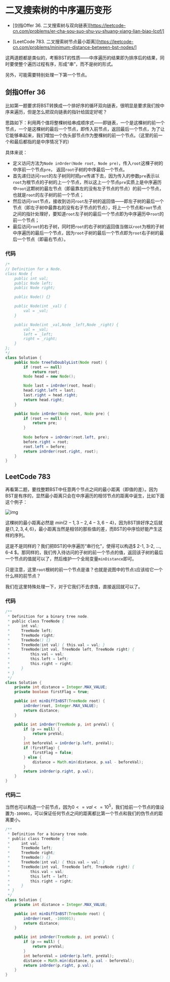 # 二叉搜索树的中序遍历变形

- [剑指Offer 36. 二叉搜索树与双向链表][https://leetcode-cn.com/problems/er-cha-sou-suo-shu-yu-shuang-xiang-lian-biao-lcof/]

- [LeetCode 783. 二叉搜索树节点最小距离][https://leetcode-cn.com/problems/minimum-distance-between-bst-nodes/]

这两道题都是类似的，考察BST的性质——中序遍历的结果即为排序后的结果，同时要使整个遍历过程有序，形成“串”，而不是树的形式。

另外，可能需要特别处理一下第一个节点。

## 剑指Offer 36

比如第一题要求将BST转换成一个排好序的循环双向链表，很明显是要求我们按中序来遍历，但是怎么把双向链表的指针给固定好呢？

思路如下：利用两个值将整棵树给串成顺序式——即链表，一个是这棵树的前一个节点，一个是这棵树的最后一个节点，即传入前节点，返回最后一个节点，为了让它能够串起来，我们增加一个伪头部节点作为整棵树的前一个节点。（这里的前一个和最后都指的是中序情况下的）

具体来说：

- 定义访问方法为`Node inOrder(Node root, Node pre)`，传入`root`这棵子树的中序前一个节点`pre`， 返回`root`子树的中序最后一个节点。
- 首先递归访问`root`的左子树同时把`pre`传递下去，因为传入的参数`pre`表示以`root`为根节点的子树的上一个节点，所以这上一个节点`pre`实质上是中序遍历中`root`这颗树的最左节点（即最靠左的没有左子节点的节点）的前一个节点，也就是`root`的左子树的前一个节点；
- 然后访问`root`节点，接收到访问`root`左子树的返回值——即左子树的最后一个节点（即左子树中最靠右的没有右子节点的节点），将上一个节点和`root`节点之间的指针处理好，要知道`root`左子树的最后一个节点即为中序遍历中`root`的前一个节点；
- 最后访问`root`的右子树，同时把`root`的右子树的返回值当做以`root`为根的子树中序遍历的最后一个节点，因为`root`子树的最后一个节点即为`root`右子树的最后一个节点（即最右节点）。

### 代码

```java 
/*
// Definition for a Node.
class Node {
    public int val;
    public Node left;
    public Node right;

    public Node() {}

    public Node(int _val) {
        val = _val;
    }

    public Node(int _val,Node _left,Node _right) {
        val = _val;
        left = _left;
        right = _right;
    }
};
*/
class Solution {
    public Node treeToDoublyList(Node root) {
        if (root == null)
            return root;
        Node head = new Node();

        Node last = inOrder(root, head);
        head.right.left = last;
        last.right = head.right;
        return head.right;
    }

    public Node inOrder(Node root, Node pre) {
        if (root == null) {
            return pre;
        }
        
        Node before = inOrder(root.left, pre);
        before.right = root;
        root.left = before;
        return inOrder(root.right, root);
    }
}

```

## LeetCode 783

再看第二题，要找整颗BST中任意两个节点之间的最小距离（即值的差）。因为BST是有序的，显然最小距离只会在中序遍历的相邻节点的距离中诞生，比如下面这个例子：

![img](https://assets.leetcode.com/uploads/2021/02/05/bst1.jpg)

这棵树的最小距离必然是 $min\{2-1, 3-2, 4-3, 6-4\}$，因为BST排好序之后就是$\{1, 2, 3, 4, 6\}$，最小距离当然是相邻的那些值的差，而BST的中序恰好能产生这样的序列。

这是不是同样的？我们把BST的中序遍历“串行化”，使得可以构造$ 2-1, 3-2, ..., 6-4 $。那同样的，我们传入待访问的子树的前一个节点的值，返回该子树的最后一个节点的值就可以了，然后维护一个全局变量`minDistance`即可。

只是注意，这里`root`根树的前一个节点是谁？也就是说图中的节点`1`应该给它一个什么样的前节点？

我们在这里特殊处理一下，对于它我们不去求值，直接返回就可以了。

### 代码

```java
/**
 * Definition for a binary tree node.
 * public class TreeNode {
 *     int val;
 *     TreeNode left;
 *     TreeNode right;
 *     TreeNode() {}
 *     TreeNode(int val) { this.val = val; }
 *     TreeNode(int val, TreeNode left, TreeNode right) {
 *         this.val = val;
 *         this.left = left;
 *         this.right = right;
 *     }
 * }
 */
class Solution {
    private int distance = Integer.MAX_VALUE;
    private boolean firstFlag = true;

    public int minDiffInBST(TreeNode root) {
        inOrder(root, Integer.MAX_VALUE);
        return distance;
    }

    public int inOrder(TreeNode p, int preVal) {
        if (p == null) {
            return preVal;
        }
        int beforeVal = inOrder(p.left, preVal);
        if (firstFlag) {
            firstFlag = false;
        } else {
            distance = Math.min(distance, p.val - beforeVal);
        }
        return inOrder(p.right, p.val);
    }
}
```

### 代码二

当然也可以构造一个前节点，因为$0 <= val <= 10^5$，我们给前一个节点的值设置为`-100001`，可以保证任何节点之间的距离都比第一个节点和我们的伪节点的距离要小。

```java
/**
 * Definition for a binary tree node.
 * public class TreeNode {
 *     int val;
 *     TreeNode left;
 *     TreeNode right;
 *     TreeNode() {}
 *     TreeNode(int val) { this.val = val; }
 *     TreeNode(int val, TreeNode left, TreeNode right) {
 *         this.val = val;
 *         this.left = left;
 *         this.right = right;
 *     }
 * }
 */
class Solution {
    private int distance = Integer.MAX_VALUE;

    public int minDiffInBST(TreeNode root) {
        inOrder(root, -100001);
        return distance;
    }

    public int inOrder(TreeNode p, int preVal) {
        if (p == null) {
            return preVal;
        }
        int beforeVal = inOrder(p.left, preVal);
        distance = Math.min(distance, p.val - beforeVal);
        return inOrder(p.right, p.val);
    }
}
```



